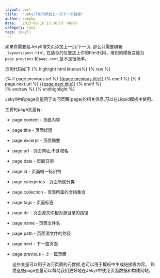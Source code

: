 ```yaml
---
layout: post
title:  "Jekyll如何添加上一页下一页链接"
author: runphp
date:   2023-08-16 17:36:07 +0800
category: ruby
tags: jekyll
---
```


如果你需要给Jekyll博文页添加上一页/下一页, 那么只需要编辑`_layouts/post.html`, 在适合的位置加上你的html代码，用到的模板变量为`page.previous`
和`page.next`,是不是很简单。

示例代码如下
{% highlight html linenos%}
{% raw %}
<div class="row">
    {% if page.previous.url %}
    <span class="col-lg-6 col-sm-12">
        <i class="bi bi-arrow-left mx-1" aria-hidden="true"></i>
        <a class="link-underline-secondary" href="{{page.previous.url}}">{{page.previous.title}}</a>
    </span>
    {% endif %}
    {% if page.next.url %}
    <span class="col-lg-6 text-lg-end">
        <i class="bi bi-arrow-right float-lg-end mx-1" aria-hidden="true"></i>
        <a class="link-underline-secondary" href="{{page.next.url}}">{{page.next.title}}</a>
    </span>
    {% endif %}
</div>
{% endraw %}
{% endhighlight %}

Jekyll中的page变量用于访问页面(page)的相关信息,可以在Liquid模板中使用。

主要的page变量有:
- page.content - 页面内容
- page.title - 页面标题
- page.excerpt - 页面摘要
- page.url - 页面网址,不含域名
- page.date - 页面日期
- page.id - 页面唯一标识符
- page.categories - 页面所属分类
- page.collection - 页面所属的文档集合
- page.tags - 页面标签
- page.dir - 页面源文件相对源目录的路径
- page.name - 页面文件名
- page.path - 页面源文件的路径
- page.next - 下一篇页面
- page.previous - 上一篇页面

  这些变量可以用于访问页面的元数据,也可以用于模板中生成链接等内容。 熟悉这些page变量可以帮助我们更好地在Jekyll中使用页面数据和构建网站。

